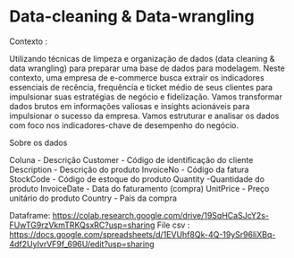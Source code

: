 # Data-cleaning  &  Data-wrangling

Contexto :

Utilizando técnicas de limpeza e organização de dados (data cleaning & data wrangling) para preparar uma base de dados para modelagem. Neste contexto, uma empresa de e-commerce busca extrair os indicadores essenciais de recência, frequência e ticket médio de seus clientes para impulsionar suas estratégias de negócio e fidelização. Vamos transformar dados brutos em informações valiosas e insights acionáveis para impulsionar o sucesso da empresa. Vamos estruturar e analisar os dados com foco nos indicadores-chave de desempenho do negócio.

Sobre os dados

Coluna -	Descrição
Customer - Código de identificação do cliente
Description -	Descrição do produto
InvoiceNo -	Código da fatura
StockCode -	Código de estoque do produto
Quantity	-Quantidade do produto
InvoiceDate -	Data do faturamento (compra)
UnitPrice	- Preço unitário do produto
Country -	País da compra

Dataframe: https://colab.research.google.com/drive/19SqHCaSJcY2s-FUwTG9rzVkmTRKQsxRC?usp=sharing
File csv : https://docs.google.com/spreadsheets/d/1EVUhf8Qk-4Q-19ySr96liXBq-4df2UyIvrVF9f_696U/edit?usp=sharing
